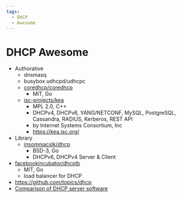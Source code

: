 ```yaml
---
tags:
  - DHCP
  - Awesome
---
```


# DHCP Awesome

- Authorative
  - dnsmasq
  - busybox udhcpd/udhcpc
  - [coredhcp/coredhcp](https://github.com/coredhcp/coredhcp)
    - MIT, Go
  - [isc-projects/kea](https://github.com/isc-projects/kea)
    - MPL 2.0, C++
    - DHCPv4, DHCPv6, YANG/NETCONF, MySQL, PostgreSQL, Cassandra, RADIUS, Kerberos, REST API
    - by Internet Systems Consortium, Inc
    - https://kea.isc.org/
- Library
  - [insomniacslk/dhcp](https://github.com/insomniacslk/dhcp)
    - BSD-3, Go
    - DHCPv6, DHCPv4 Server & Client
- [facebookincubator/dhcplb](https://github.com/facebookincubator/dhcplb)
  - MIT, Go
  - load balancer for DHCP
- https://github.com/topics/dhcp
- [Comparison of DHCP server software](https://en.wikipedia.org/wiki/Comparison_of_DHCP_server_software)


